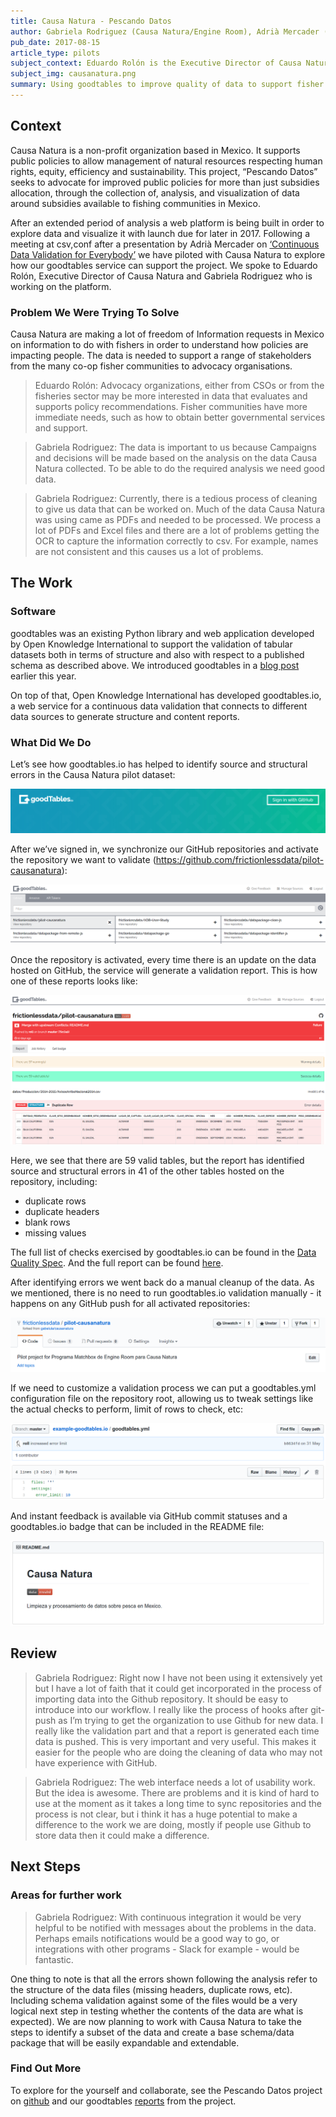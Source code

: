 ```yaml
---
title: Causa Natura - Pescando Datos
author: Gabriela Rodriguez (Causa Natura/Engine Room), Adrià Mercader (OKI), Jo Barratt (OKI), Eduardo Rolón (Causa Natura)
pub_date: 2017-08-15
article_type: pilots
subject_context: Eduardo Rolón is the Executive Director of Causa Natura and Gabriela Rodriguez from Causa Natura/Engine Room is working on the Pescando Datos platform. Together, we explored use of data validation software in the project to improve quality of data to support fisher communities and advocacy groups.
subject_img: causanatura.png
summary: Using goodtables to improve quality of data to support fisher communities and advocacy groups.
---
```


## Context

Causa Natura is a non-profit organization based in Mexico. It supports public policies to allow management of natural resources respecting human rights, equity, efficiency and sustainability. This project, “Pescando Datos” seeks to advocate for improved public policies for more than just subsidies allocation, through the collection of, analysis, and visualization of data around subsidies available to fishing communities in Mexico.

After an extended period of analysis a web platform is being built in order to explore data and visualize it with launch due for later in 2017. Following a meeting at csv,conf after a presentation by Adrià Mercader on [‘Continuous Data Validation for Everybody’](https://www.youtube.com/watch?v=Gk2F4hncAgY&index=35&list=PLg5zZXwt2ZW5UIz13oI56vfZjF6mvpIXN) we have piloted with Causa Natura to explore how our goodtables service can support the project. We spoke to Eduardo Rolón, Executive Director of Causa Natura and Gabriela Rodriguez who is working on the platform.

### Problem We Were Trying To Solve

Causa Natura are making a lot of freedom of Information requests in Mexico on information  to do with fishers in order to understand how policies are impacting people. The data is needed to support a range of stakeholders from the many co-op fisher communities to advocacy organisations.

> Eduardo Rolón: Advocacy organizations, either from CSOs or from the fisheries sector may be more interested in data that evaluates and supports policy recommendations. Fisher communities have more immediate needs, such as how to obtain better governmental services and support.

> Gabriela Rodriguez: The data is important to us because Campaigns and decisions will be made based on the analysis on the data Causa Natura collected. To be able to do the required analysis we need good data.

> Gabriela Rodriguez: Currently, there is a tedious process of cleaning to give us data that can be worked on. Much of the data Causa Natura was using came as PDFs and needed to be processed. We process a lot of PDFs and Excel files and there are a lot of problems getting the OCR to capture the information correctly to csv. For example, names are not consistent and this causes us a lot of problems.

## The Work

### Software

goodtables was an existing Python library and web application developed by Open Knowledge International to support the validation of tabular datasets both in terms of structure and also with respect to a published schema as described above. We introduced goodtables in a [blog post](http://okfnlabs.org/blog/2015/02/20/introducing-goodtables.html) earlier this year.

On top of that, Open Knowledge International has developed goodtables.io, a web service for a continuous data validation that connects to different data sources to generate structure and content reports.


### What Did We Do

Let’s see how goodtables.io has helped to identify source and structural errors in the  Causa Natura pilot dataset:

![ADBio](pescandodatos1.png)

After we’ve signed in, we synchronize our GitHub repositories and activate the repository we want to validate (https://github.com/frictionlessdata/pilot-causanatura):

![ADBio](pescandodatos2.png)

Once the repository is activated, every time there is an update on the data hosted on GitHub, the service will generate a validation report. This is how one of these reports looks like:

![ADBio](pescandodatos3.png)

Here, we see that there are 59 valid tables, but the report has  identified source and structural errors in 41 of the other tables hosted on the repository, including:

* duplicate rows
* duplicate headers
* blank rows
* missing values

The full list of checks exercised by goodtables.io can be found in the [Data Quality Spec](https://github.com/frictionlessdata/data-quality-spec/blob/master/spec.json). And the full report can be found [here](http://goodtables.io/github/frictionlessdata/pilot-causanatura/jobs/7).

After identifying errors we went back do a manual cleanup of the data. As we mentioned, there is no need to run goodtables.io validation manually - it happens on any GitHub push for all activated repositories:

![ADBio](pescandodatos4.png)

If we need to customize a validation process we can put a goodtables.yml configuration file on the repository root, allowing us to tweak settings like the actual checks to perform, limit of rows to check, etc:

![ADBio](pescandodatos5.png)

And instant feedback is available via GitHub commit statuses and a goodtables.io badge that can be included in the README file:

![ADBio](pescandodatos6.png)

## Review

> Gabriela Rodriguez: Right now I have not been using it extensively yet but I have a lot of faith that it could get incorporated in the process of importing data into the Github repository. It should be easy to introduce into our workflow. I really like the process of hooks after git-push as I’m trying to get the organization to use Github for new data. I really like the validation part and that a report is generated each time data is pushed. This is very important and very useful. This makes it easier for the people who are doing the cleaning of data who may not have experience with GitHub.

> Gabriela Rodriguez: The web interface needs a lot of usability work. But the idea is awesome.  There are problems and it is kind of hard to use at the moment as it takes a long time to sync repositories and the process is not clear, but i think it has a huge potential to make a difference to the work we are doing, mostly if people use Github to store data then it could make a difference.

## Next Steps

### Areas for further work

> Gabriela Rodriguez: With continuous integration it would be very helpful to be notified with messages about the problems in the data. Perhaps emails notifications would be a good way to go, or integrations with other programs - Slack for example - would be fantastic.

One thing to note is that all the errors shown following the analysis refer to the structure of the data files (missing headers, duplicate rows, etc). Including schema validation against some of the files would be a very logical next step in testing whether the contents of the data are what is expected). We are now planning to work with Causa Natura to take the steps to identify a subset of the data and create a base schema/data package that will be easily expandable and extendable.

### Find Out More

To explore for the yourself and collaborate, see the Pescando Datos project on [github](https://github.com/pescandodatos/datos) and our goodtables  [reports](http://goodtables.io/github/frictionlessdata/pilot-causanatura) from the project.